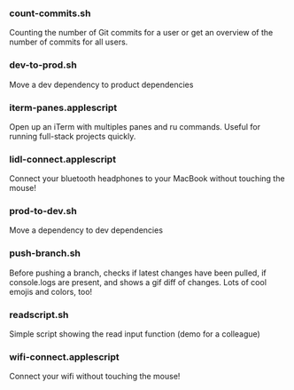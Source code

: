 ### count-commits.sh

Counting the number of Git commits for a user or get an overview of the number of commits for all users.

### dev-to-prod.sh

Move a dev dependency to product dependencies

### iterm-panes.applescript

Open up an iTerm with multiples panes and ru commands. Useful for running full-stack projects quickly.

### lidl-connect.applescript

Connect your bluetooth headphones to your MacBook without touching the mouse!

### prod-to-dev.sh

Move a dependency to dev dependencies

### push-branch.sh

Before pushing a branch, checks if latest changes have been pulled, if console.logs are present, and shows a gif diff of changes. Lots of cool emojis and colors, too!

### readscript.sh

Simple script showing the read input function (demo for a colleague)

### wifi-connect.applescript

Connect your wifi without touching the mouse!
